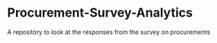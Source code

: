 # Procurement-Survey-Analytics
A repository to look at the responses from the survey on procurements
